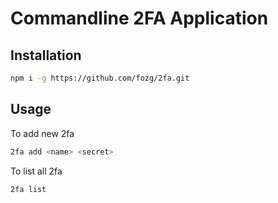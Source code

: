 # Commandline 2FA Application

## Installation

```bash
npm i -g https://github.com/fozg/2fa.git
```
## Usage 
To add new 2fa
```bash
2fa add <name> <secret>
```

To list all 2fa
```bash
2fa list
```
